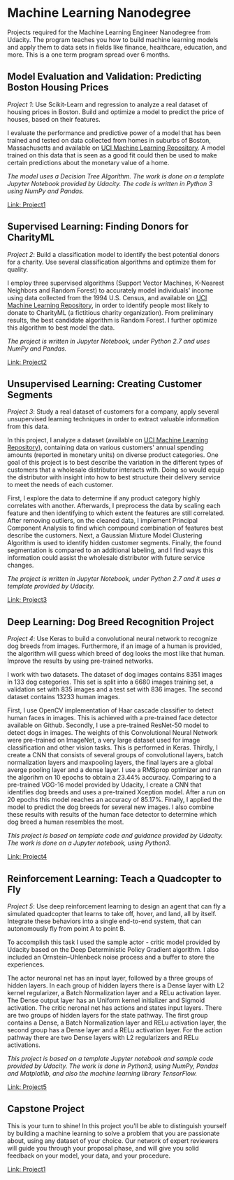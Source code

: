 # Machine Learning Nanodegree

Projects required for the Machine Learning Engineer Nanodegree from Udacity. The program teaches you how to build machine learning models and apply them to data sets in fields like finance, healthcare, education, and more. This is a one term program spread over 6 months. 

## Model Evaluation and Validation: Predicting Boston Housing Prices

_Project 1_: Use Scikit-Learn and regression to analyze a real dataset of housing prices in Boston. Build and optimize a model to predict the price of houses, based on their features.

I evaluate the performance and predictive power of a model that has been trained and tested on data collected from homes in suburbs of Boston, Massachusetts and available on [UCI Machine Learning Repository](http://archive.ics.uci.edu/ml/index.php). A model trained on this data that is seen as a good fit could then be used to make certain predictions about the monetary value of a home. 

_The model uses a Decision Tree Algorithm. The work is done on a template Jupyter Notebook provided by Udacity. The code is written in Python 3 using NumPy and Pandas._

[Link: Project1](http://htmlpreview.github.io/?https://github.com/SolanaO/mlen_udacity/blob/master/mlen.P1.Boston_Housing.html)

## Supervised Learning: Finding Donors for CharityML

_Project 2_: Build a classification model to identify the best potential donors for a charity. Use several classification algorithms and optimize them for quality.

I employ three supervised algorithms (Support Vector Machines, K-Nearest Neighbors and Random Forest) to accurately model individuals' income using data collected from the 1994 U.S. Census, and available on [UCI Machine Learning Repository](http://archive.ics.uci.edu/ml/index.php), in order to identify people most likely to donate to CharityML (a fictitious charity organization). From preliminary results, the best candidate algorithm is Random Forest. I further optimize this algorithm to best model the data.

_The project is written in Jupyter Notebook, under Python 2.7 and uses NumPy and Pandas._

[Link: Project2](http://htmlpreview.github.io/?https://github.com/SolanaO/mlen_udacity/blob/master/mlen.P2.Finding_Donors.html)

## Unsupervised Learning: Creating Customer Segments

_Project 3_: Study a real dataset of customers for a company, apply several unsupervised learning techniques in order to extract valuable information from this data.

In this project, I analyze a dataset (available on  [UCI Machine Learning Repository](http://archive.ics.uci.edu/ml/index.php)), containing data on various customers' annual spending amounts (reported in monetary units) on diverse product categories. One goal of this project is to best describe the variation in the different types of customers that a wholesale distributor interacts with. Doing so would equip the distributor with insight into how to best structure their delivery service to meet the needs of each customer.

First, I explore the data to determine if any product category highly correlates with another. Afterwards, I preprocess the data by scaling each feature and then identifying to which extent the features are still correlated. After removing outliers, on the cleaned data, I implement Principal Component Analysis to find which compound combination of features best describe the customers. Next, a Gaussian Mixture Model Clustering Algorithm is used to identify hidden customer segments. Finally, the found segmentation is compared to an additional labeling, and I find ways this information could assist the wholesale distributor with future service changes.

_The project is written in Jupyter Notebook, under Python 2.7 and it uses a template provided by Udacity._

[Link: Project3](http://htmlpreview.github.io/?https://github.com/SolanaO/mlen_udacity/blob/master/mlen.P3.Customer_Segments.html)

## Deep Learning: Dog Breed Recognition Project

_Project 4_: Use Keras to build a convolutional neural network to recognize dog breeds from images. Furthermore, if an image of a human is provided, the algorithm will guess which breed of dog looks the most like that human. Improve the results by using pre-trained networks.

I work with two datasets. The dataset of dog images contains 8351 images in 133 dog categories. This set is split into a 6680 images training set, a validation set with 835 images and a test set with 836 images. The second dataset contains 13233 human images.

First, I use OpenCV implementation of Haar cascade classifier to detect human faces in images. This is achieved with a pre-trained face detector available on Github. Secondly, I use a pre-trained ResNet-50 model to detect dogs in images. The weights of this Convolutional Neural Network were pre-trained on ImageNet, a very large dataset used for image classification and other vision tasks. This is performed in Keras.
Thirdly, I create a CNN that consists of several groups of convolutional layers, batch normalization layers and maxpooling layers, the final layers are a global averge pooling layer and a dense layer. I use a RMSprop optimizer and ran the algorihm on 10 epochs to obtain a 23.44% accuracy. Comparing to a pre-trained VGG-16 model provided by Udacity, I create a CNN that identifies dog breeds and uses a pre-trained Xception model. After a run on 20 epochs this model reaches an accuracy of 85.17%. Finally, I applied the model to predict the dog breeds for several new images. I also combine these results with results of the human face detector to determine which dog breed a human resembles the most.

_This project is based on template code and guidance provided by Udacity. The work is done on a Jupyter notebook, using Python3._

[Link: Project4](http://htmlpreview.github.io/?https://github.com/SolanaO/mlen_udacity/blob/master/mlen.P4.Dog_Breeds_Recognition.html)

## Reinforcement Learning: Teach a Quadcopter to Fly

_Project 5_: Use deep reinforcement learning to design an agent that can fly a simulated quadcopter that learns to take off, hover, and land, all by itself. Integrate these behaviors into a single end-to-end system, that can autonomously fly from point A to point B.

To accomplish this task I used the sample actor - critic model provided by Udacity based on the Deep Deterministic Policy Gradient algorithm. I also included an Ornstein–Uhlenbeck noise process and a buffer to store the experiences.

The actor neuronal net has an input layer, followed by a three groups of hidden layers. In each group of hidden layers there is a Dense layer with L2 kernel regularizer, a Batch Normalization layer and a RELu activation layer. The Dense output layer has an Uniform kernel initializer and Sigmoid activation. The critic neronal net has actions and states input layers. There are two groups of hidden layers for the state pathway. The first group contains a Dense, a Batch Normalization layer and RELu activation layer, the second group has a Dense layer and a RELu activation layer. For the action pathway there are two Dense layers with L2 regularizers and RELu activations.

_This project is based on a template Jupyter notebook and sample code provided by Udacity. The work is done in Python3, using NumPy, Pandas and Matplotlib, and also the machine learning library TensorFlow._

[Link: Project5](http://htmlpreview.github.io/?https://github.com/SolanaO/mlen_udacity/blob/master/mlen.P5.Flying_Quadcopter.html)

## Capstone Project

This is your turn to shine! In this project you'll be able to distinguish yourself by building a machine learning to solve a problem that you are passionate about, using any dataset of your choice. Our network of expert reviewers will guide you through your proposal phase, and will give you solid feedback on your model, your data, and your procedure.

[Link: Project1](http://htmlpreview.github.io/?https://github.com/SolanaO/mlen_udacity/blob/master/mlen.P1.bostonHousing.html)




